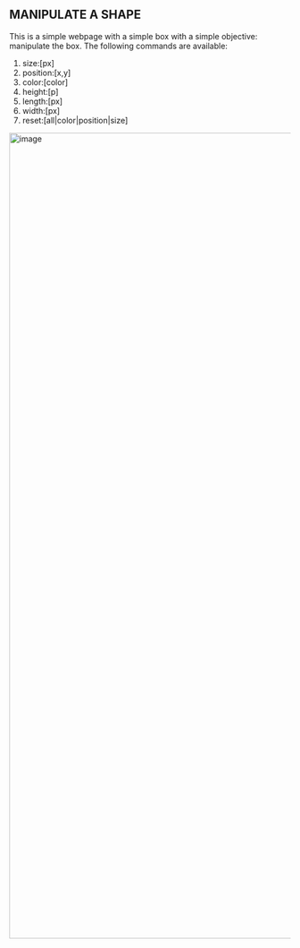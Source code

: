 ## MANIPULATE A SHAPE
This is a simple webpage with a simple box with a simple objective: manipulate the box. The following commands are available:
1. size:[px]
2. position:[x,y]
3. color:[color]
4. height:[p]
5. length:[px]
6. width:[px]
7. reset:[all|color|position|size]

<img width="1440" alt="image" src="https://github.com/user-attachments/assets/a5543c69-6727-46f2-9f8c-91e7c7445f90">
